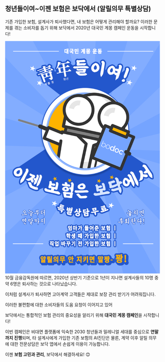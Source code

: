 ## 청년들이여~이젠 보험은 보닥에서 (알릴의무 특별상담)

기존 가입한 보험, 설계사가 퇴사했다면, 내 보험은 어떻게 관리해야 할까요? 이러한 문제를 겪는 소비자를 돕기 위해 보닥에서 2020년 대국민 계몽 캠페인 운동을 시작합니다!

![alt img](https://raw.githubusercontent.com/aijinet/doctor-contents/86d448f19066e1e92dea0318e7dc72ffcf49fd98/contents/202010/201015/%EC%B5%9C%EC%A2%85%20%EC%88%98%EC%A0%95_%EC%BB%A8%ED%85%90%EC%B8%A0_%EA%B5%AD%EB%AF%BC%EA%B3%84%EB%AA%BD%EC%9A%B4%EB%8F%99%20_202010.png)
10월 금융감독원에 따르면, 2020년 상반기 기준으로 1년이 지나면 설계사들의 10명 중 약 6명은 퇴사하는 것으로 나타났습니다.

이처럼 설계사가 퇴사하면 고아계약 고객들은 제대로 보장 관리 받기가 어려워집니다.

이러한 불편함에 대한 소비자들의 도움 요청이 이어지고 있어

보닥에서는 통합적인 보험 관리의 중요성을 알리기 위해 **대국민 계몽 캠페인**을 시작합니다!

이번 캠페인은 비대면 플랫폼에 익숙한 2030 청년들과 밀레니얼 세대를 중심으로 **연말까지 진행**되며, 타 설계사에게 가입한 기존 보험의 AI진단은 물론, 계약 이후 알릴 의무에 대한 전문상담은 보닥 앱에서 손쉽게 이용이 가능합니다.

이젠 **보험 고민과 관리**, 보닥에서 해결하세요! 😊